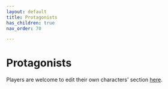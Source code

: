 ```yaml
---
layout: default
title: Protagonists
has_children: true
nav_order: 70

---
```


# Protagonists

Players are welcome to edit their own characters' section [here](https://github.com/efsalvarenga/nibiru/tree/main/pcs).